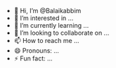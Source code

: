 - 👋 Hi, I’m @Balaikabbim
- 👀 I’m interested in ...
- 🌱 I’m currently learning ...
- 💞️ I’m looking to collaborate on ...
- 📫 How to reach me ...
- 😄 Pronouns: ...
- ⚡ Fun fact: ...

<!---
Balaikabbim/Balaikabbim is a ✨ special ✨ repository because its `README.md` (this file) appears on your GitHub profile.
You can click the Preview link to take a look at your changes.
--->
